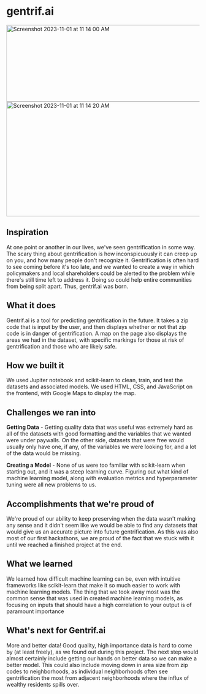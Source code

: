 # gentrif.ai
<img width="1308" alt="Screenshot 2023-11-01 at 11 14 00 AM" src="https://github.com/sumtzehern/gentric.ai/assets/77678835/2c2819c2-8513-4536-b859-d6e38f20db4c" width=80 height = 200>
<img width="1197" alt="Screenshot 2023-11-01 at 11 14 20 AM" src="https://github.com/sumtzehern/gentric.ai/assets/77678835/da7c990e-baf9-40c6-846d-3212309548cc" width=100 height = 300>


## Inspiration
At one point or another in our lives, we've seen gentrification in some way. The scary thing about gentrification is how inconspicuously it can creep up on you, and how many people don't recognize it.
Gentrification is often hard to see coming before it's too late, and we wanted to create a way in which policymakers and local shareholders could be alerted to the problem while there's still time left to address it. Doing so could help entire communities from being split apart. Thus, gentrif.ai was born.

## What it does
Gentrif.ai is a tool for predicting gentrification in the future. It takes a zip code that is input by the user, and then displays whether or not that zip code is in danger of gentrification. A map on the page also displays the areas we had in the dataset, with specific markings for those at risk of gentrification and those who are likely safe.

## How we built it
We used Jupiter notebook and scikit-learn to clean, train, and test the datasets and associated models. We used HTML, CSS, and JavaScript on the frontend, with Google Maps to display the map.

## Challenges we ran into
**Getting Data** - Getting quality data that was useful was extremely hard as all of the datasets with good formatting and the variables that we wanted were under paywalls. On the other side, datasets that were free would usually only have one, if any, of the variables we were looking for, and a lot of the data would be missing.

**Creating a Model** - None of us were too familiar with scikit-learn when starting out, and it was a steep learning curve. Figuring out what kind of machine learning model, along with evaluation metrics and hyperparameter tuning were all new problems to us.

## Accomplishments that we're proud of
We're proud of our ability to keep preserving when the data wasn't making any sense and it didn't seem like we would be able to find any datasets that would give us an accurate picture into future gentrification. As this was also most of our first hackathons, we are proud of the fact that we stuck with it until we reached a finished project at the end.

## What we learned
We learned how difficult machine learning can be, even with intuitive frameworks like scikit-learn that make it so much easier to work with machine learning models. The thing that we took away most was the common sense that was used in created machine learning models, as focusing on inputs that should have a high correlation to your output is of paramount importance

## What's next for Gentrif.ai
More and better data! Good quality, high importance data is hard to come by (at least freely), as we found out during this project. The next step would almost certainly include getting our hands on better data so we can make a better model. This could also include moving down in area size from zip codes to neighborhoods, as individual neighborhoods often see gentrification the most from adjacent neighborhoods where the influx of wealthy residents spills over.
